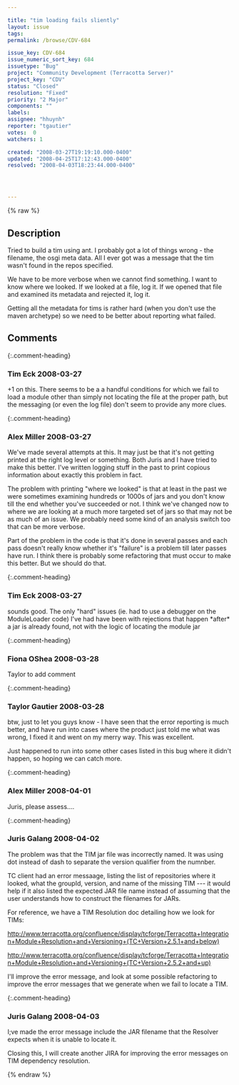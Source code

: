 ```yaml
---

title: "tim loading fails sliently"
layout: issue
tags: 
permalink: /browse/CDV-684

issue_key: CDV-684
issue_numeric_sort_key: 684
issuetype: "Bug"
project: "Community Development (Terracotta Server)"
project_key: "CDV"
status: "Closed"
resolution: "Fixed"
priority: "2 Major"
components: ""
labels: 
assignee: "hhuynh"
reporter: "tgautier"
votes:  0
watchers: 1

created: "2008-03-27T19:19:10.000-0400"
updated: "2008-04-25T17:12:43.000-0400"
resolved: "2008-04-03T18:23:44.000-0400"




---
```


{% raw %}

## Description

<div markdown="1" class="description">

Tried to build a tim using ant.  I probably got a lot of things wrong - the filename, the osgi meta data.  All I ever got was a message that the tim wasn't found in the repos specified.

We have to be more verbose when we cannot find something.  I want to know where we looked.  If we looked at a file, log it.  If we opened that file and examined its metadata and rejected it, log it.

Getting all the metadata for tims is rather hard (when you don't use the maven archetype) so we need to be better about reporting what failed.

</div>

## Comments


{:.comment-heading}
### **Tim Eck** <span class="date">2008-03-27</span>

<div markdown="1" class="comment">

+1 on this. There seems to be a a handful conditions for which we fail to load a module other than simply not locating the file at the proper path, but the messaging (or even the log file) don't seem to provide any more clues. 

</div>


{:.comment-heading}
### **Alex Miller** <span class="date">2008-03-27</span>

<div markdown="1" class="comment">

We've made several attempts at this.  It may just be that it's not getting printed at the right log level or something.  Both Juris and I have tried to make this better.  I've written logging stuff in the past to print copious information about exactly this problem in fact.

The problem with printing "where we looked" is that at least in the past we were sometimes examining hundreds or 1000s of jars and you don't know till the end whether you've succeeded or not.  I think we've changed now to where we are looking at a much more targeted set of jars so that may not be as much of an issue.  We probably need some kind of an analysis switch too that can be more verbose.  

Part of the problem in the code is that it's done in several passes and each pass doesn't really know whether it's "failure" is a problem till later passes have run.  I think there is probably some refactoring that must occur to make this better.  But we should do that.

</div>


{:.comment-heading}
### **Tim Eck** <span class="date">2008-03-27</span>

<div markdown="1" class="comment">

sounds good. The only "hard" issues (ie. had to use a debugger on the ModuleLoader code)  I've had have been with rejections that happen \*after\* a jar is already found, not with the logic of locating the module jar

</div>


{:.comment-heading}
### **Fiona OShea** <span class="date">2008-03-28</span>

<div markdown="1" class="comment">

Taylor to add comment


</div>


{:.comment-heading}
### **Taylor Gautier** <span class="date">2008-03-28</span>

<div markdown="1" class="comment">

btw, just to let you guys know - I have seen that the error reporting is much better, and have run into cases where the product just told me what was wrong, I fixed it and went on my merry way.  This was excellent.

Just happened to run into some other cases listed in this bug where it didn't happen, so hoping we can catch more.

</div>


{:.comment-heading}
### **Alex Miller** <span class="date">2008-04-01</span>

<div markdown="1" class="comment">

Juris, please assess....

</div>


{:.comment-heading}
### **Juris Galang** <span class="date">2008-04-02</span>

<div markdown="1" class="comment">

The problem was that the TIM jar file was incorrectly named. It was using dot instead of dash to separate the version qualifier from the numnber.

TC client had an error messaage, listing the list of repositories where it looked, what the groupId, version, and name of the missing TIM --- it would help if it also listed the expected JAR file name instead of assuming that the user understands how to construct the filenames for JARs.

For reference, we have a TIM Resolution doc detailing how we look for TIMs:

http://www.terracotta.org/confluence/display/tcforge/Terracotta+Integration+Module+Resolution+and+Versioning+(TC+Version+2.5.1+and+below)

http://www.terracotta.org/confluence/display/tcforge/Terracotta+Integration+Module+Resolution+and+Versioning+(TC+Version+2.5.2+and+up)

I'll improve the error message, and look at some possible refactoring to improve the error messages that we generate when we fail to locate a TIM. 
 

</div>


{:.comment-heading}
### **Juris Galang** <span class="date">2008-04-03</span>

<div markdown="1" class="comment">

I;ve made the error message include the JAR filename that the Resolver expects when it is unable to locate it.

Closing this, I will create another JIRA for improving the error messages on TIM dependency resolution.

</div>



{% endraw %}
